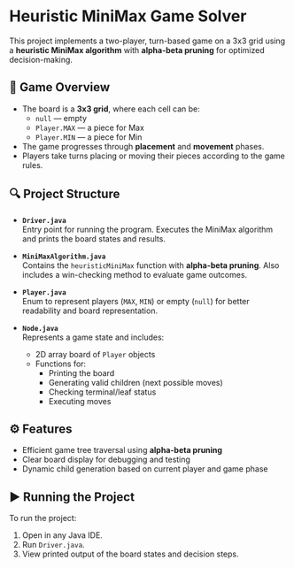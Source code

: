 # Heuristic MiniMax Game Solver

This project implements a two-player, turn-based game on a 3x3 grid using a **heuristic MiniMax algorithm** with **alpha-beta pruning** for optimized decision-making.

## 🧩 Game Overview

- The board is a **3x3 grid**, where each cell can be:
  - `null` — empty
  - `Player.MAX` — a piece for Max
  - `Player.MIN` — a piece for Min
- The game progresses through **placement** and **movement** phases.
- Players take turns placing or moving their pieces according to the game rules.

## 🔍 Project Structure

- **`Driver.java`**  
  Entry point for running the program. Executes the MiniMax algorithm and prints the board states and results.

- **`MiniMaxAlgorithm.java`**  
  Contains the `heuristicMiniMax` function with **alpha-beta pruning**. Also includes a win-checking method to evaluate game outcomes.

- **`Player.java`**  
  Enum to represent players (`MAX`, `MIN`) or empty (`null`) for better readability and board representation.

- **`Node.java`**  
  Represents a game state and includes:
  - 2D array board of `Player` objects
  - Functions for:
    - Printing the board
    - Generating valid children (next possible moves)
    - Checking terminal/leaf status
    - Executing moves

## ⚙️ Features

- Efficient game tree traversal using **alpha-beta pruning**
- Clear board display for debugging and testing
- Dynamic child generation based on current player and game phase

## ▶️ Running the Project

To run the project:
1. Open in any Java IDE.
2. Run `Driver.java`.
3. View printed output of the board states and decision steps.
